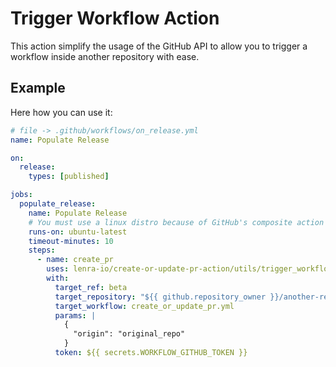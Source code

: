 # Trigger Workflow Action

This action simplify the usage of the GitHub API to allow you to trigger a workflow inside another repository with ease.

## Example 

Here how you can use it:

```yaml
# file -> .github/workflows/on_release.yml
name: Populate Release

on:
  release:
    types: [published]

jobs:
  populate_release:
    name: Populate Release
    # You must use a linux distro because of GitHub's composite action limitation.
    runs-on: ubuntu-latest
    timeout-minutes: 10
    steps:
      - name: create_pr
        uses: lenra-io/create-or-update-pr-action/utils/trigger_workflow@v1
        with:
          target_ref: beta
          target_repository: "${{ github.repository_owner }}/another-repo,${{ github.repository_owner }}/one-more-repo"
          target_workflow: create_or_update_pr.yml
          params: |
            {
              "origin": "original_repo"
            }
          token: ${{ secrets.WORKFLOW_GITHUB_TOKEN }}
```
